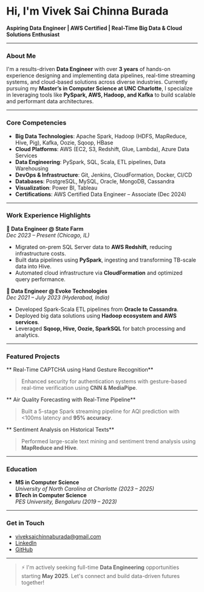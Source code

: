 # Hi, I'm Vivek Sai Chinna Burada

 **Aspiring Data Engineer | AWS Certified | Real-Time Big Data & Cloud Solutions Enthusiast**

---

###  About Me

I'm a results-driven **Data Engineer** with over **3 years** of hands-on experience designing and implementing data pipelines, real-time streaming systems, and cloud-based solutions across diverse industries. Currently pursuing my **Master’s in Computer Science at UNC Charlotte**, I specialize in leveraging tools like **PySpark, AWS, Hadoop, and Kafka** to build scalable and performant data architectures.

---

### Core Competencies

- **Big Data Technologies**: Apache Spark, Hadoop (HDFS, MapReduce, Hive, Pig), Kafka, Oozie, Sqoop, HBase
- **Cloud Platforms**: AWS (EC2, S3, Redshift, Glue, Lambda), Azure Data Services
- **Data Engineering**: PySpark, SQL, Scala, ETL pipelines, Data Warehousing
- **DevOps & Infrastructure**: Git, Jenkins, CloudFormation, Docker, CI/CD
- **Databases**: PostgreSQL, MySQL, Oracle, MongoDB, Cassandra
- **Visualization**: Power BI, Tableau
- **Certifications**:  AWS Certified Data Engineer – Associate (Dec 2024)

---

###  Work Experience Highlights

**🔹 Data Engineer @ State Farm**  
*Dec 2023 – Present (Chicago, IL)*  
- Migrated on-prem SQL Server data to **AWS Redshift**, reducing infrastructure costs.
- Built data pipelines using **PySpark**, ingesting and transforming TB-scale data into Hive.
- Automated cloud infrastructure via **CloudFormation** and optimized query performance.

**🔹 Data Engineer @ Evoke Technologies**  
*Dec 2021 – July 2023 (Hyderabad, India)*  
- Developed Spark-Scala ETL pipelines from **Oracle to Cassandra**.
- Deployed big data solutions using **Hadoop ecosystem and AWS services**.
- Leveraged **Sqoop, Hive, Oozie, SparkSQL** for batch processing and analytics.

---

###  Featured Projects

** Real-Time CAPTCHA using Hand Gesture Recognition**  
> Enhanced security for authentication systems with gesture-based real-time verification using **CNN & MediaPipe**.

** Air Quality Forecasting with Real-Time Pipeline**  
> Built a 5-stage Spark streaming pipeline for AQI prediction with <100ms latency and **95% accuracy**.

** Sentiment Analysis on Historical Texts**  
> Performed large-scale text mining and sentiment trend analysis using **MapReduce and Hive**.

---

###  Education

- **MS in Computer Science**  
  *University of North Carolina at Charlotte (2023 – 2025)*  
- **BTech in Computer Science**  
  *PES University, Bengaluru (2019 – 2023)*  

---

###  Get in Touch

-  [viveksaichinnaburada@gmail.com](mailto:viveksaichinnaburada@gmail.com)  
-  [LinkedIn](https://www.linkedin.com/in/vivek-sai-chinna-burada-a50873215/)  
-  [GitHub](https://github.com/viveksaichinna)

---

> ⚡ I'm actively seeking full-time **Data Engineering** opportunities starting **May 2025**. Let's connect and build data-driven futures together!
